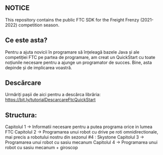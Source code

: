 ## NOTICE
This repository contains the public FTC SDK for the Freight Frenzy (2021-2022) competition season.
## Ce este asta?
Pentru a ajuta novicii în programare să înțeleagă bazele Java și ale competiției FTC pe partea de programare, am creat un QuickStart cu toate noțiunile necesare pentru a ajunge un programator de succes. Bine, asta depinde și de implicarea voastră.
## Descărcare 
Urmăriți pașii de aici pentru a descărca librăria: https://bit.ly/tutorialDescarcareFtcQuickStart
## Structura:
Capitolul 1 -> Informatii necesare pentru a putea programa orice in lumea FTC
Capitolul 2 -> Programarea unui robot cu drive pe roti omnidirectionale, mai precis a robotului nostru din sezonul #4 : Skystone
Capitolul 3 -> Programarea unui robot cu sasiu mecanum
Capitolul 4 -> Programarea unui robot cu sasiu mecanum + giroscop
